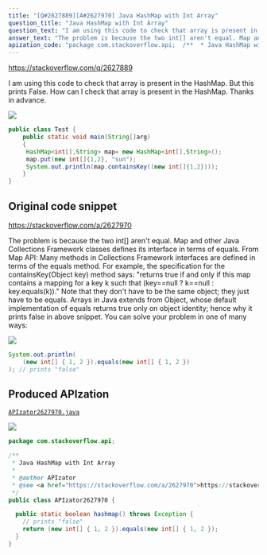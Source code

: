 ```yaml
---
title: "[Q#2627889][A#2627970] Java HashMap with Int Array"
question_title: "Java HashMap with Int Array"
question_text: "I am using this code to check that array is present in the HashMap. But this prints False. How can I check that array is present in the HashMap. Thanks in advance."
answer_text: "The problem is because the two int[] aren't equal. Map and other Java Collections Framework classes defines its interface in terms of equals. From Map API: Many methods in Collections Framework interfaces are defined in terms of the equals method. For example, the specification for the containsKey(Object key) method says: \"returns true if and only if this map contains a mapping for a key k such that (key==null ? k==null : key.equals(k)).\" Note that they don't have to be the same object; they just have to be equals. Arrays in Java extends from Object, whose default implementation of equals returns true only on object identity; hence why it prints false in above snippet. You can solve your problem in one of many ways:"
apization_code: "package com.stackoverflow.api;  /**  * Java HashMap with Int Array  *  * @author APIzator  * @see <a href=\"https://stackoverflow.com/a/2627970\">https://stackoverflow.com/a/2627970</a>  */ public class APIzator2627970 {    public static boolean hashmap() throws Exception {     // prints \"false\"     return (new int[] { 1, 2 }).equals(new int[] { 1, 2 });   } }"
---
```


https://stackoverflow.com/q/2627889

I am using this code to check that array is present in the HashMap.
But this prints False.
How can I check that array is present in the HashMap.
Thanks in advance.


<div class="code-logo"><img src="/stackoverflow.png" /></div>

```java
public class Test {
    public static void main(String[]arg)
    {
     HashMap<int[],String> map= new HashMap<int[],String>();
     map.put(new int[]{1,2}, "sun");
     System.out.println(map.containsKey((new int[]{1,2})));
    }
}
```


## Original code snippet

https://stackoverflow.com/a/2627970

The problem is because the two int[] aren&#x27;t equal.
Map and other Java Collections Framework classes defines its interface in terms of equals. From Map API:
Many methods in Collections Framework interfaces are defined in terms of the equals method. For example, the specification for the containsKey(Object key) method says: &quot;returns true if and only if this map contains a mapping for a key k such that (key==null ? k==null : key.equals(k)).&quot;
Note that they don&#x27;t have to be the same object; they just have to be equals. Arrays in Java extends from Object, whose default implementation of equals returns true only on object identity; hence why it prints false in above snippet.
You can solve your problem in one of many ways:

<div class="code-logo"><img src="/stackoverflow.png" /></div>

```java
System.out.println(
    (new int[] { 1, 2 }).equals(new int[] { 1, 2 })
); // prints "false"
```

## Produced APIzation

[`APIzator2627970.java`](https://github.com/pasqualesalza/apization-temp/raw/main/data/search/APIzator2627970.java)

<div class="code-logo"><img src="/apizator.png" /></div>

```java
package com.stackoverflow.api;

/**
 * Java HashMap with Int Array
 *
 * @author APIzator
 * @see <a href="https://stackoverflow.com/a/2627970">https://stackoverflow.com/a/2627970</a>
 */
public class APIzator2627970 {

  public static boolean hashmap() throws Exception {
    // prints "false"
    return (new int[] { 1, 2 }).equals(new int[] { 1, 2 });
  }
}

```